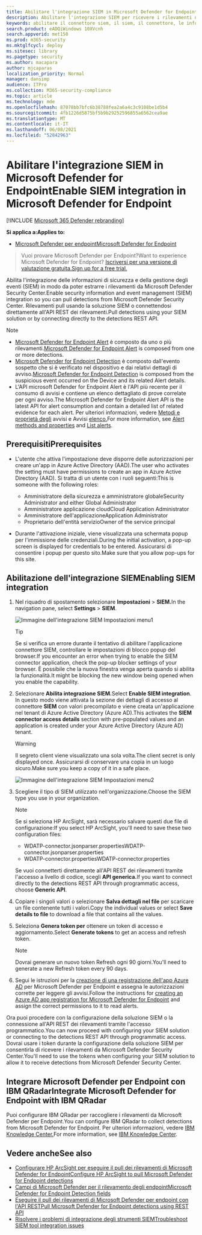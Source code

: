 ```yaml
---
title: Abilitare l'integrazione SIEM in Microsoft Defender for Endpoint
description: Abilitare l'integrazione SIEM per ricevere i rilevamenti nella soluzione siEM (Security Information and Event Management).
keywords: abilitare il connettore siem, il siem, il connettore, le informazioni di sicurezza e gli eventi
search.product: eADQiWindows 10XVcnh
search.appverid: met150
ms.prod: m365-security
ms.mktglfcycl: deploy
ms.sitesec: library
ms.pagetype: security
ms.author: macapara
author: mjcaparas
localization_priority: Normal
manager: dansimp
audience: ITPro
ms.collection: M365-security-compliance
ms.topic: article
ms.technology: mde
ms.openlocfilehash: 87078bb7bfc6b38788fea2a6a4c3c9108be1d5b4
ms.sourcegitcommit: 4fb1226d5875bf5b9b29252596855a6562cea9ae
ms.translationtype: MT
ms.contentlocale: it-IT
ms.lasthandoff: 06/08/2021
ms.locfileid: "52842963"
---
```

# <a name="enable-siem-integration-in-microsoft-defender-for-endpoint"></a><span data-ttu-id="a7845-104">Abilitare l'integrazione SIEM in Microsoft Defender for Endpoint</span><span class="sxs-lookup"><span data-stu-id="a7845-104">Enable SIEM integration in Microsoft Defender for Endpoint</span></span>

[!INCLUDE [Microsoft 365 Defender rebranding](../../includes/microsoft-defender.md)]

<span data-ttu-id="a7845-105">**Si applica a:**</span><span class="sxs-lookup"><span data-stu-id="a7845-105">**Applies to:**</span></span>
- [<span data-ttu-id="a7845-106">Microsoft Defender per endpoint</span><span class="sxs-lookup"><span data-stu-id="a7845-106">Microsoft Defender for Endpoint</span></span>](https://go.microsoft.com/fwlink/?linkid=2154037)


><span data-ttu-id="a7845-107">Vuoi provare Microsoft Defender per Endpoint?</span><span class="sxs-lookup"><span data-stu-id="a7845-107">Want to experience Microsoft Defender for Endpoint?</span></span> [<span data-ttu-id="a7845-108">Iscriversi per una versione di valutazione gratuita.</span><span class="sxs-lookup"><span data-stu-id="a7845-108">Sign up for a free trial.</span></span>](https://www.microsoft.com/microsoft-365/windows/microsoft-defender-atp?ocid=docs-wdatp-enablesiem-abovefoldlink) 

<span data-ttu-id="a7845-109">Abilita l'integrazione delle informazioni di sicurezza e della gestione degli eventi (SIEM) in modo da poter estrarre i rilevamenti da Microsoft Defender Security Center.</span><span class="sxs-lookup"><span data-stu-id="a7845-109">Enable security information and event management (SIEM) integration so you can pull detections from Microsoft Defender Security Center.</span></span> <span data-ttu-id="a7845-110">Rilevamenti pull usando la soluzione SIEM o connettendosi direttamente all'API REST dei rilevamenti.</span><span class="sxs-lookup"><span data-stu-id="a7845-110">Pull detections using your SIEM solution or by connecting directly to the detections REST API.</span></span>

>[!NOTE]
>- <span data-ttu-id="a7845-111">[Microsoft Defender for Endpoint Alert](alerts.md) è composto da uno o più rilevamenti.</span><span class="sxs-lookup"><span data-stu-id="a7845-111">[Microsoft Defender for Endpoint Alert](alerts.md) is composed from one or more detections.</span></span>
>- <span data-ttu-id="a7845-112">[Microsoft Defender for Endpoint Detection](api-portal-mapping.md) è composto dall'evento sospetto che si è verificato nel dispositivo e dai relativi dettagli di avviso.</span><span class="sxs-lookup"><span data-stu-id="a7845-112">[Microsoft Defender for Endpoint Detection](api-portal-mapping.md) is composed from the suspicious event occurred on the Device and its related Alert details.</span></span>
>- <span data-ttu-id="a7845-113">L'API microsoft Defender for Endpoint Alert è l'API più recente per il consumo di avvisi e contiene un elenco dettagliato di prove correlate per ogni avviso.</span><span class="sxs-lookup"><span data-stu-id="a7845-113">The Microsoft Defender for Endpoint Alert API is the latest API for alert consumption and contain a detailed list of related evidence for each alert.</span></span> <span data-ttu-id="a7845-114">Per ulteriori informazioni, vedere [Metodi e proprietà degli](alerts.md) avvisi e Avvisi [elenco.](get-alerts.md)</span><span class="sxs-lookup"><span data-stu-id="a7845-114">For more information, see [Alert methods and properties](alerts.md) and [List alerts](get-alerts.md).</span></span>

## <a name="prerequisites"></a><span data-ttu-id="a7845-115">Prerequisiti</span><span class="sxs-lookup"><span data-stu-id="a7845-115">Prerequisites</span></span>

- <span data-ttu-id="a7845-116">L'utente che attiva l'impostazione deve disporre delle autorizzazioni per creare un'app in Azure Active Directory (AAD).</span><span class="sxs-lookup"><span data-stu-id="a7845-116">The user who activates the setting must have permissions to create an app in Azure Active Directory (AAD).</span></span> <span data-ttu-id="a7845-117">Si tratta di un utente con i ruoli seguenti:</span><span class="sxs-lookup"><span data-stu-id="a7845-117">This is someone with the following roles:</span></span> 

  - <span data-ttu-id="a7845-118">Amministratore della sicurezza e amministratore globale</span><span class="sxs-lookup"><span data-stu-id="a7845-118">Security Administrator and either Global Administrator</span></span>
  - <span data-ttu-id="a7845-119">Amministratore applicazione cloud</span><span class="sxs-lookup"><span data-stu-id="a7845-119">Cloud Application Administrator</span></span>
  - <span data-ttu-id="a7845-120">Amministratore dell'applicazione</span><span class="sxs-lookup"><span data-stu-id="a7845-120">Application Administrator</span></span>
  - <span data-ttu-id="a7845-121">Proprietario dell'entità servizio</span><span class="sxs-lookup"><span data-stu-id="a7845-121">Owner of the service principal</span></span>

- <span data-ttu-id="a7845-122">Durante l'attivazione iniziale, viene visualizzata una schermata popup per l'immissione delle credenziali.</span><span class="sxs-lookup"><span data-stu-id="a7845-122">During the initial activation, a pop-up screen is displayed for credentials to be entered.</span></span> <span data-ttu-id="a7845-123">Assicurarsi di consentire i popup per questo sito.</span><span class="sxs-lookup"><span data-stu-id="a7845-123">Make sure that you allow pop-ups for this site.</span></span>

## <a name="enabling-siem-integration"></a><span data-ttu-id="a7845-124">Abilitazione dell'integrazione SIEM</span><span class="sxs-lookup"><span data-stu-id="a7845-124">Enabling SIEM integration</span></span> 
1. <span data-ttu-id="a7845-125">Nel riquadro di spostamento selezionare **Impostazioni**  >  **SIEM.**</span><span class="sxs-lookup"><span data-stu-id="a7845-125">In the navigation pane, select **Settings** > **SIEM**.</span></span>

    ![Immagine dell'integrazione SIEM Impostazioni menu1](images/enable_siem.png)

    >[!TIP]
    ><span data-ttu-id="a7845-127">Se si verifica un errore durante il tentativo di abilitare l'applicazione connettore SIEM, controllare le impostazioni di blocco popup del browser.</span><span class="sxs-lookup"><span data-stu-id="a7845-127">If you encounter an error when trying to enable the SIEM connector application, check the pop-up blocker settings of your browser.</span></span> <span data-ttu-id="a7845-128">È possibile che la nuova finestra venga aperta quando si abilita la funzionalità.</span><span class="sxs-lookup"><span data-stu-id="a7845-128">It might be blocking the new window being opened when you enable the capability.</span></span> 

2. <span data-ttu-id="a7845-129">Selezionare **Abilita integrazione SIEM.**</span><span class="sxs-lookup"><span data-stu-id="a7845-129">Select **Enable SIEM integration**.</span></span> <span data-ttu-id="a7845-130">In questo modo viene attivata la sezione dei dettagli di accesso al connettore **SIEM** con valori precompilato e viene creata un'applicazione nel tenant di Azure Active Directory (Azure AD).</span><span class="sxs-lookup"><span data-stu-id="a7845-130">This activates the **SIEM connector access details** section with pre-populated values and an application is created under your Azure Active Directory (Azure AD) tenant.</span></span>

    > [!WARNING]
    ><span data-ttu-id="a7845-131">Il segreto client viene visualizzato una sola volta.</span><span class="sxs-lookup"><span data-stu-id="a7845-131">The client secret is only displayed once.</span></span> <span data-ttu-id="a7845-132">Assicurarsi di conservare una copia in un luogo sicuro.</span><span class="sxs-lookup"><span data-stu-id="a7845-132">Make sure you keep a copy of it in a safe place.</span></span><br>
     

    ![Immagine dell'integrazione SIEM Impostazioni menu2](images/siem_details.png)

3. <span data-ttu-id="a7845-134">Scegliere il tipo di SIEM utilizzato nell'organizzazione.</span><span class="sxs-lookup"><span data-stu-id="a7845-134">Choose the SIEM type you use in your organization.</span></span>

   > [!NOTE]
   > <span data-ttu-id="a7845-135">Se si seleziona HP ArcSight, sarà necessario salvare questi due file di configurazione:</span><span class="sxs-lookup"><span data-stu-id="a7845-135">If you select HP ArcSight, you'll need to save these two configuration files:</span></span><br>
   > - <span data-ttu-id="a7845-136">WDATP-connector.jsonparser.properties</span><span class="sxs-lookup"><span data-stu-id="a7845-136">WDATP-connector.jsonparser.properties</span></span>
   > - <span data-ttu-id="a7845-137">WDATP-connector.properties</span><span class="sxs-lookup"><span data-stu-id="a7845-137">WDATP-connector.properties</span></span> <br>

   <span data-ttu-id="a7845-138">Se vuoi connetterti direttamente all'API REST dei rilevamenti tramite l'accesso a livello di codice, scegli **API generica.**</span><span class="sxs-lookup"><span data-stu-id="a7845-138">If you want to connect directly to the detections REST API through programmatic access, choose **Generic API**.</span></span>

4. <span data-ttu-id="a7845-139">Copiare i singoli valori o selezionare **Salva dettagli nel file** per scaricare un file contenente tutti i valori.</span><span class="sxs-lookup"><span data-stu-id="a7845-139">Copy the individual values or select **Save details to file** to download a file that contains all the values.</span></span>

5. <span data-ttu-id="a7845-140">Seleziona **Genera token per** ottenere un token di accesso e aggiornamento.</span><span class="sxs-lookup"><span data-stu-id="a7845-140">Select **Generate tokens** to get an access and refresh token.</span></span>
  
   > [!NOTE]
   > <span data-ttu-id="a7845-141">Dovrai generare un nuovo token Refresh ogni 90 giorni.</span><span class="sxs-lookup"><span data-stu-id="a7845-141">You'll need to generate a new Refresh token every 90 days.</span></span> 

6. <span data-ttu-id="a7845-142">Segui le istruzioni per la [creazione di una registrazione dell'app Azure AD](/microsoft-365/security/defender-endpoint/exposed-apis-create-app-webapp) per Microsoft Defender per Endpoint e assegna le autorizzazioni corrette per leggere gli avvisi.</span><span class="sxs-lookup"><span data-stu-id="a7845-142">Follow the instructions for [creating an Azure AD app registration for Microsoft Defender for Endpoint](/microsoft-365/security/defender-endpoint/exposed-apis-create-app-webapp) and assign the correct permissions to it to read alerts.</span></span>

<span data-ttu-id="a7845-143">Ora puoi procedere con la configurazione della soluzione SIEM o la connessione all'API REST dei rilevamenti tramite l'accesso programmatico.</span><span class="sxs-lookup"><span data-stu-id="a7845-143">You can now proceed with configuring your SIEM solution or connecting to the detections REST API through programmatic access.</span></span> <span data-ttu-id="a7845-144">Dovrai usare i token durante la configurazione della soluzione SIEM per consentirla di ricevere i rilevamenti da Microsoft Defender Security Center.</span><span class="sxs-lookup"><span data-stu-id="a7845-144">You'll need to use the tokens when configuring your SIEM solution to allow it to receive detections from Microsoft Defender Security Center.</span></span>

## <a name="integrate-microsoft-defender-for-endpoint-with-ibm-qradar"></a><span data-ttu-id="a7845-145">Integrare Microsoft Defender per Endpoint con IBM QRadar</span><span class="sxs-lookup"><span data-stu-id="a7845-145">Integrate Microsoft Defender for Endpoint with IBM QRadar</span></span> 
<span data-ttu-id="a7845-146">Puoi configurare IBM QRadar per raccogliere i rilevamenti da Microsoft Defender per Endpoint.</span><span class="sxs-lookup"><span data-stu-id="a7845-146">You can configure IBM QRadar to collect detections from Microsoft Defender for Endpoint.</span></span> <span data-ttu-id="a7845-147">Per ulteriori informazioni, vedere [IBM Knowledge Center.](https://www.ibm.com/support/knowledgecenter/SS42VS_DSM/c_dsm_guide_MS_Win_Defender_ATP_overview.html?cp=SS42VS_7.3.1)</span><span class="sxs-lookup"><span data-stu-id="a7845-147">For more information, see [IBM Knowledge Center](https://www.ibm.com/support/knowledgecenter/SS42VS_DSM/c_dsm_guide_MS_Win_Defender_ATP_overview.html?cp=SS42VS_7.3.1).</span></span>

## <a name="see-also"></a><span data-ttu-id="a7845-148">Vedere anche</span><span class="sxs-lookup"><span data-stu-id="a7845-148">See also</span></span>
- [<span data-ttu-id="a7845-149">Configurare HP ArcSight per eseguire il pull dei rilevamenti di Microsoft Defender for Endpoint</span><span class="sxs-lookup"><span data-stu-id="a7845-149">Configure HP ArcSight to pull Microsoft Defender for Endpoint detections</span></span>](configure-arcsight.md)
- [<span data-ttu-id="a7845-150">Campi di Microsoft Defender per il rilevamento degli endpoint</span><span class="sxs-lookup"><span data-stu-id="a7845-150">Microsoft Defender for Endpoint Detection fields</span></span>](api-portal-mapping.md)
- [<span data-ttu-id="a7845-151">Eseguire il pull dei rilevamenti di Microsoft Defender per endpoint con l'API REST</span><span class="sxs-lookup"><span data-stu-id="a7845-151">Pull Microsoft Defender for Endpoint detections using REST API</span></span>](pull-alerts-using-rest-api.md)
- [<span data-ttu-id="a7845-152">Risolvere i problemi di integrazione degli strumenti SIEM</span><span class="sxs-lookup"><span data-stu-id="a7845-152">Troubleshoot SIEM tool integration issues</span></span>](troubleshoot-siem.md)
